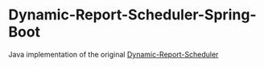 # Dynamic-Report-Scheduler-Spring-Boot
Java implementation of the original [Dynamic-Report-Scheduler](https://github.com/ZareefJafar/Dynamic-Report-Scheduler/tree/main)
